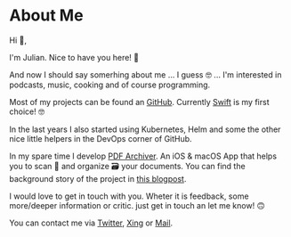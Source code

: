 # About Me

Hi 👋,

I'm Julian.
Nice to have you here! 👐

And now I should say somerhing about me ... I guess 🤓 ... I'm interested in podcasts, music, cooking and of course programming.

Most of my projects can be found an [GitHub](https://github.com/JulianKahnert).
Currently [Swift](https://swift.org) is my first choice! 🤓

In the last years I also started using Kubernetes, Helm and some the other nice little helpers in the DevOps corner of GitHub.

In my spare time I develop [PDF Archiver](http://ios.pdf-archiver.io).
An iOS & macOS App that helps you to scan 🔎 and organize 🗃 your documents.
You can find the background story of the project in [this blogpost](https://juliankahnert.de/posts/2018-03-03-pdf-archiver/).

I would love to get in touch with you.
Wheter it is feedback, some more/deeper information or critic.
just get in touch an let me know! 🙃

You can contact me via [Twitter](https://twitter.com/JulianKahnert), [Xing](https://www.xing.com/profile/Julian_Kahnert) or [Mail](mailto:mail@juliankahnert.de).
